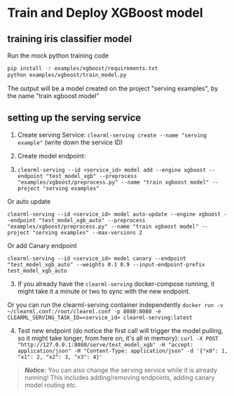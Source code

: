 # Train and Deploy XGBoost model

## training iris classifier model

Run the mock python training code
```bash
pip install -r examples/xgboost/requirements.txt 
python examples/xgboost/train_model.py
```

The output will be a model created on the project "serving examples", by the name "train xgboost model"

## setting up the serving service

1. Create serving Service: `clearml-serving create --name "serving example"` (write down the service ID)
2. Create model endpoint: 

3. `clearml-serving --id <service_id> model add --engine xgboost --endpoint "test_model_xgb" --preprocess "examples/xgboost/preprocess.py" --name "train xgboost model" --project "serving examples"`

Or auto update 

`clearml-serving --id <service_id> model auto-update --engine xgboost --endpoint "test_model_xgb_auto" --preprocess "examples/xgboost/preprocess.py" --name "train xgboost model" --project "serving examples" --max-versions 2`

Or add Canary endpoint

`clearml-serving --id <service_id> model canary --endpoint "test_model_xgb_auto" --weights 0.1 0.9 --input-endpoint-prefix test_model_xgb_auto`

3. If you already have the `clearml-serving` docker-compose running, it might take it a minute or two to sync with the new endpoint.

Or you can run the clearml-serving container independently `docker run -v ~/clearml.conf:/root/clearml.conf -p 8080:8080 -e CLEARML_SERVING_TASK_ID=<service_id> clearml-serving:latest`

4. Test new endpoint (do notice the first call will trigger the model pulling, so it might take longer, from here on, it's all in memory): `curl -X POST "http://127.0.0.1:8080/serve/test_model_xgb" -H "accept: application/json" -H "Content-Type: application/json" -d '{"x0": 1, "x1": 2, "x2": 3, "x3": 4}'`

> **_Notice:_**  You can also change the serving service while it is already running!
This includes adding/removing endpoints, adding canary model routing etc.
